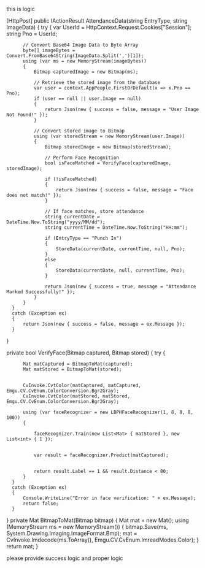 this is logic 

  [HttpPost]
  public IActionResult AttendanceData(string EntryType, string ImageData)
  {
      try
      {
          var UserId = HttpContext.Request.Cookies["Session"];
          string Pno = UserId;

          // Convert Base64 Image Data to Byte Array
          byte[] imageBytes = Convert.FromBase64String(ImageData.Split(',')[1]);
          using (var ms = new MemoryStream(imageBytes))
          {
              Bitmap capturedImage = new Bitmap(ms);

              // Retrieve the stored image from the database
              var user = context.AppPeople.FirstOrDefault(x => x.Pno == Pno);
              if (user == null || user.Image == null)
              {
                  return Json(new { success = false, message = "User Image Not Found!" });
              }

              // Convert stored image to Bitmap
              using (var storedStream = new MemoryStream(user.Image))
              {
                  Bitmap storedImage = new Bitmap(storedStream);

                  // Perform Face Recognition
                  bool isFaceMatched = VerifyFace(capturedImage, storedImage);

                  if (!isFaceMatched)
                  {
                      return Json(new { success = false, message = "Face does not match!" });
                  }

                  // If face matches, store attendance
                  string currentDate = DateTime.Now.ToString("yyyy/MM/dd");
                  string currentTime = DateTime.Now.ToString("HH:mm");

                  if (EntryType == "Punch In")
                  {
                      StoreData(currentDate, currentTime, null, Pno);
                  }
                  else
                  {
                      StoreData(currentDate, null, currentTime, Pno);
                  }

                  return Json(new { success = true, message = "Attendance Marked Successfully!" });
              }
          }
      }
      catch (Exception ex)
      {
          return Json(new { success = false, message = ex.Message });
      }
  }

  private bool VerifyFace(Bitmap captured, Bitmap stored)
  {
      try
      {
          
          Mat matCaptured = BitmapToMat(captured);
          Mat matStored = BitmapToMat(stored);

         
          CvInvoke.CvtColor(matCaptured, matCaptured, Emgu.CV.CvEnum.ColorConversion.Bgr2Gray);
          CvInvoke.CvtColor(matStored, matStored, Emgu.CV.CvEnum.ColorConversion.Bgr2Gray);

          using (var faceRecognizer = new LBPHFaceRecognizer(1, 8, 8, 8, 100))
          {
              
              faceRecognizer.Train(new List<Mat> { matStored }, new List<int> { 1 });

              
              var result = faceRecognizer.Predict(matCaptured);

             
              return result.Label == 1 && result.Distance < 80; 
          }
      }
      catch (Exception ex)
      {
          Console.WriteLine("Error in face verification: " + ex.Message);
          return false;
      }
  }
  private Mat BitmapToMat(Bitmap bitmap)
  {
      Mat mat = new Mat();
      using (MemoryStream ms = new MemoryStream())
      {
          bitmap.Save(ms, System.Drawing.Imaging.ImageFormat.Bmp);
          mat = CvInvoke.Imdecode(ms.ToArray(), Emgu.CV.CvEnum.ImreadModes.Color);
      }
      return mat;
  }

please provide success logic and proper logic 
